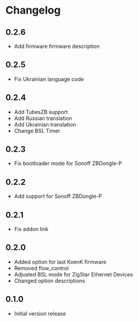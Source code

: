 # Changelog

## 0.2.6

- Add firmware firmware description

## 0.2.5

- Fix Ukrainian language code

## 0.2.4

- Add TubesZB support
- Add Russian translation
- Add Ukrainian translation
- Change BSL Timer

## 0.2.3

- Fix bootloader mode for Sonoff ZBDongle-P

## 0.2.2

- Add support for Sonoff ZBDongle-P

## 0.2.1

- Fix addon link

## 0.2.0

- Added option for last KoenK firmware
- Removed flow_control
- Adjusted BSL mode for ZigStar Ethernet Devices
- Changed option descriptions

## 0.1.0

- Initial version release
